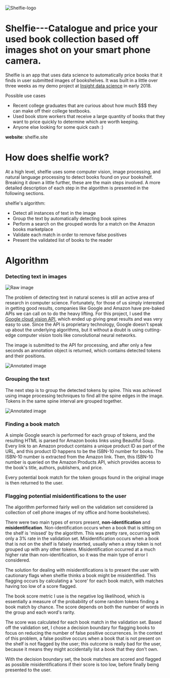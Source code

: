 ![Shelfie-logo](https://raw.githubusercontent.com/tphinkle/shelfy/master/img/shelfie-logo.png)

# Shelfie---Catalogue and price your used book collection based off images shot on your smart phone camera.

Shelfie is an app that uses data science to automatically price books that it finds in user submitted images of bookshelves. It was built in a little over three weeks as my demo project at [Insight data science](www.insightdatascience.com) in early 2018.

Possible use cases
- Recent college graduates that are curious about how much $$$ they can make off their college textbooks.
- Used book store workers that receive a large quantity of books that they want to price quickly to determine which are worth keeping.
- Anyone else looking for some quick cash :)

__website__: shelfie.site

# How does shelfie work?

At a high level, shelfie uses some computer vision, image processing, and natural language processing to detect books found on your bookshelf. Breaking it down a little further, these are the main steps involved. A more detailed description of each step in the algorithm is presented in the following sections.

shelfie's algorithm:
- Detect all instances of text in the image
- Group the text by automatically detecting book spines
- Perform a search on the grouped words for a match on the Amazon books marketplace
- Validate each match in order to remove false positives
- Present the validated list of books to the reader

# Algorithm

### Detecting text in images

![Raw image](https://raw.githubusercontent.com/tphinkle/shelfy/master/img/raw.png)

The problem of detecting text in natural scenes is still an active area of research in computer science. Fortunately, for those of us simply interested in getting good results, companies like Google and Amazon have pre-baked APIs we can call on to do the heavy lifting. For this project, I used the [Google cloud vision API](https://cloud.google.com/vision/), which ended up giving great results and was very easy to use. Since the API is proprietary technology, Google doesn't speak up about the underlying algorithms, but it without a doubt is using cutting-edge computer vision tools like convolutional neural networks.

The image is submitted to the API for processing, and after only a few seconds an annotation object is returned, which contains detected tokens and their positions.

![Annotated image](https://raw.githubusercontent.com/tphinkle/shelfy/master/img/annotated.png)

### Grouping the text

The next step is to group the detected tokens by spine. This was achieved using image processing techniques to find all the spine edges in the image. Tokens in the same spine interval are grouped together.

![Annotated image](https://raw.githubusercontent.com/tphinkle/shelfy/master/img/annotated_segmented.png)

### Finding a book match

A simple Google search is performed for each group of tokens, and the resulting HTML is parsed for Amazon books links using Beautiful Soup. Every link to an Amazon product contains a unique product ID as part of the URL, and this product ID happens to be the ISBN-10 number for books. The ISBN-10 number is extracted from the Amazon link. Then, this ISBN-10 number is queried on the Amazon Products API, which provides access to the book's title, authors, publishers, and price.

Every potential book match for the token groups found in the original image is then returned to the user.

### Flagging potential misidentifications to the user

The algorithm performed fairly well on the validation set considered (a collection of cell phone images of my office and home bookshelves).

There were two main types of errors present, __non-identification__ and __misidentification__. Non-identification occurs when a book that is sitting on the shelf is 'missed' by the algorithm. This was pretty rare, occurring with only a 3% rate in the validation set. Misidentification occurs when a book that is not on the shelf is falsely inserted, usually when a stray token is not grouped up with any other tokens. Misidentification occurred at a much higher rate than non-identification, so it was the main type of error I considered.

The solution for dealing with misidentifications is to present the user with cautionary flags when shelfie thinks a book might be misidentified. This flagging occurs by calculating a 'score' for each book match, with matches having too low of a score flagged.

The book score metric I use is the negative log likelihood, which is essentially a measure of the probability of some random tokens finding a book match by chance. The score depends on both the number of words in the group and each word's rarity.

The score was calculated for each book match in the validation set. Based off the validation set, I chose a decision boundary for flagging books to focus on reducing the number of false positive occurrences. In the context of this problem, a false positive occurs when a book that is not present on the shelf is not flagged by the user; this outcome is really bad for the user, because it means they might accidentally list a book that they don't own.

With the decision boundary set, the book matches are scored and flagged as possible misidentifications if their score is too low, before finally being presented to the user.




